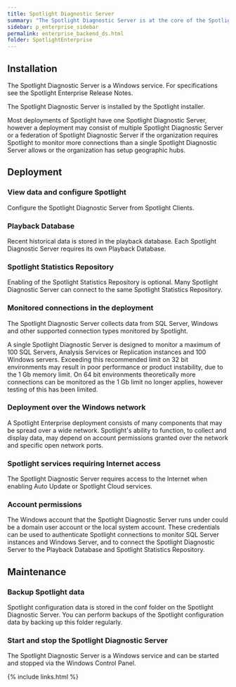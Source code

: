 ```yaml
---
title: Spotlight Diagnostic Server
summary: "The Spotlight Diagnostic Server is at the core of the Spotlight Enterprise architecture. All Spotlight data passes through the Spotlight Diagnostic Server."
sidebar: p_enterprise_sidebar
permalink: enterprise_backend_ds.html
folder: SpotlightEnterprise
---
```


## Installation

The Spotlight Diagnostic Server is a Windows service. For specifications see the Spotlight Enterprise Release Notes.

The Spotlight Diagnostic Server is installed by the Spotlight installer.

Most deployments of Spotlight have one Spotlight Diagnostic Server, however a deployment may consist of multiple Spotlight Diagnostic Server or a federation of Spotlight Diagnostic Server if the organization requires Spotlight to monitor more connections than a single Spotlight Diagnostic Server allows or the organization has setup geographic hubs.

## Deployment

### View data and configure Spotlight

Configure the Spotlight Diagnostic Server from Spotlight Clients.

### Playback Database

Recent historical data is stored in the playback database. Each Spotlight Diagnostic Server requires its own Playback Database.

### Spotlight Statistics Repository

Enabling of the Spotlight Statistics Repository is optional. Many Spotlight Diagnostic Server can connect to the same Spotlight Statistics Repository.

### Monitored connections in the deployment


The Spotlight Diagnostic Server collects data from SQL Server, Windows and other supported connection types monitored by Spotlight.

A single Spotlight Diagnostic Server is designed to monitor a maximum of 100 SQL Servers, Analysis Services or Replication instances and 100 Windows servers. Exceeding this recommended limit on 32 bit environments may result in poor performance or product instability, due to the 1 Gb memory limit. On 64 bit environments theoretically more connections can be monitored as the 1 Gb limit no longer applies, however testing of this has been limited.

### Deployment over the Windows network

A Spotlight Enterprise deployment consists of many components that may be spread over a wide network. Spotlight's ability to function, to collect and display data, may depend on account permissions granted over the network and specific open network ports.

### Spotlight services requiring Internet access

The Spotlight Diagnostic Server requires access to the Internet when enabling Auto Update or Spotlight Cloud services.


### Account permissions

The Windows account that the Spotlight Diagnostic Server runs under could be a domain user account or the local system account. These credentials can be used to authenticate Spotlight connections to monitor SQL Server instances and Windows Server, and to connect the Spotlight Diagnostic Server to the Playback Database and Spotlight Statistics Repository.


## Maintenance

### Backup Spotlight data

Spotlight configuration data is stored in the conf folder on the Spotlight Diagnostic Server. You can perform backups of the Spotlight configuration data by backing up this folder regularly.

### Start and stop the Spotlight Diagnostic Server

The Spotlight Diagnostic Server is a Windows service and can be started and stopped via the Windows Control Panel.



{% include links.html %}
